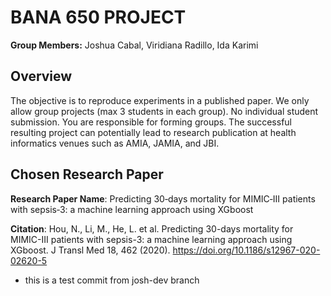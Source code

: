 # BANA 650 PROJECT

**Group Members:** Joshua Cabal, Viridiana Radillo, Ida Karimi

## Overview
 The objective is to reproduce experiments in a published paper. We only allow group projects (max 3 students in each group). No individual student submission. You are responsible for forming groups. The successful resulting project can potentially lead to research publication at health informatics venues such as AMIA, JAMIA, and JBI.

## Chosen Research Paper
**Research Paper Name**: Predicting 30‑days mortality for MIMIC‑III patients with sepsis‑3: a machine learning
approach using XGboost


**Citation**: Hou, N., Li, M., He, L. et al. Predicting 30-days mortality for MIMIC-III patients with sepsis-3: a machine learning approach using XGboost. J Transl Med 18, 462 (2020). https://doi.org/10.1186/s12967-020-02620-5

- this is a test commit from josh-dev branch